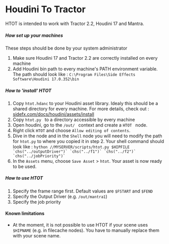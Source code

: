 # Houdini To Tractor

HTOT is intended to work with Tractor 2.2, Houdini 17 and Mantra.

##### How set up your machines
These steps should be done by your system administrator
1. Make sure Houdini 17 and Tractor 2.2 are correctly installed on every machine
2. Add Houdini bin path to every machine's PATH environment variable. The path should look like :
    ```C:\Program Files\Side Effects Software\Houdini 17.0.352\bin```

##### How to 'install' HTOT
1. Copy ```htot.hdanc``` to your Houdini asset library. Idealy this should be a shared directory for every machine.     For more details, check out : [sidefx.com/docs/houdini/assets/install](http://www.sidefx.com/docs/houdini/assets/install.html)
2. Copy  ```htot.py ``` to a directory accessible by every machine
3. Open houdini, go to the  ```/out/ ``` context and create a  ```HTOT ``` node.
4. Right click ```HTOT``` and choose ```Allow editing of contents```.
5. Dive in the node and in the ```Shell``` node you will need to modify the path for ```htot.py``` to where you copied it in step 2. Your shell command should look like :
    ```hython //MYSERVER/scripts/htot.py $HIPFILE `chs("../outputDriver")` `chs("../f1")` `chs("../f2")` `chs("../jobPriority")` ```
6. In the ```Assets``` menu, choose ```Save Asset``` > ```htot```. Your asset is now ready to be used.

##### How to use HTOT

1. Specify the frame range first. Default values are ```$FSTART``` and ```$FEND```
2. Specify the Output Driver (e.g. ```/out/mantra1```)
3. Specify the job priority

#### Known limitations
- At the moment, it is not possible to use HTOT if your scene uses ```$HIPNAME``` (e.g. in filecache nodes). You have to manually replace them with your scene name.
